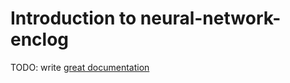 # Introduction to neural-network-enclog

TODO: write [great documentation](http://jacobian.org/writing/what-to-write/)

